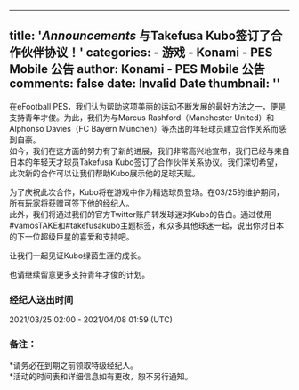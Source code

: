 
---
title: '_Announcements_ 与Takefusa Kubo签订了合作伙伴协议！'
categories: 
    - 游戏
    - Konami - PES Mobile 公告
author: Konami - PES Mobile 公告
comments: false
date: Invalid Date
thumbnail: ''
---

<div>   
<p class="text">在eFootball PES，我们认为帮助这项美丽的运动不断发展的最好方法之一，便是支持青年才俊。为此，我们为与Marcus Rashford（Manchester United）和Alphonso Davies（FC Bayern München）等杰出的年轻球员建立合作关系而感到自豪。<br>如今，我们在这方面的努力有了新的进展，我们非常高兴地宣布，我们已经与来自日本的年轻天才球员Takefusa Kubo签订了合作伙伴关系协议。我们深切希望，此次新的合作可以让我们帮助Kubo展示他的足球天赋。</p><p class="text">为了庆祝此次合作，Kubo将在游戏中作为精选球员登场。在03/25的维护期间，所有玩家将获赠可签下他的经纪人。<br>此外，我们将通过我们的官方Twitter账户转发球迷对Kubo的告白。通过使用#vamosTAKE和#takefusakubo主题标签，和众多其他球迷一起，说出你对日本的下一位超级巨星的喜爱和支持吧。</p><p class="text">让我们一起见证Kubo绿茵生涯的成长。</p><p class="text">也请继续留意更多支持青年才俊的计划。</p><h3>经纪人送出时间</h3><p class="text">2021/03/25 02:00 - 2021/04/08 01:59 (UTC)</p><h3>备注：</h3><p class="text">*请务必在到期之前领取特级经纪人。<br>*活动的时间表和详细信息如有更改，恕不另行通知。</p>
                              
</div>
            